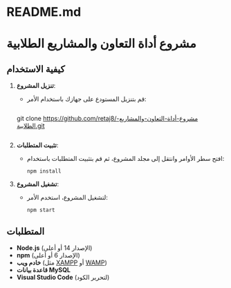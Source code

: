 # README.md
# مشروع أداة التعاون والمشاريع الطلابية

## كيفية الاستخدام

1. **تنزيل المشروع**:
   - قم بتنزيل المستودع على جهازك باستخدام الأمر:
     ```
    git clone https://github.com/retaj8/مشروع-أداة-التعاون-والمشاريع-الطلابية.git
     ```

2. **تثبيت المتطلبات**:
   - افتح سطر الأوامر وانتقل إلى مجلد المشروع، ثم قم بتثبيت المتطلبات باستخدام:
     ```
     npm install
     ```

3. **تشغيل المشروع**:
   - لتشغيل المشروع، استخدم الأمر:
     ```
     npm start
     ```

## المتطلبات
- **Node.js** (الإصدار 14 أو أعلى)
- **npm** (الإصدار 6 أو أعلى)
- **خادم ويب** (مثل [XAMPP](https://www.apachefriends.org/index.html) أو [WAMP](http://www.wampserver.com/en/))
- **قاعدة بيانات MySQL**
- **Visual Studio Code** (لتحرير الكود)
